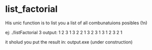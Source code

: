 # list_factorial

His unic function is to list you a list of all combunatuions posibles (!n)


ej: ./listFactorial 3
output:
1 2 3
1 3 2
2 1 3
2 3 1
3 1 2
3 2 1


it sholud you put the result in: output.exe (under construction)
